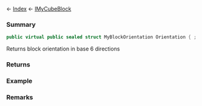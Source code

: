 ← [Index](Api-Index) ← [IMyCubeBlock](VRage.Game.ModAPI.Ingame.IMyCubeBlock)

### Summary

```csharp
public virtual public sealed struct MyBlockOrientation Orientation { ; }
```

Returns block orientation in base 6 directions

### Returns

### Example

### Remarks

